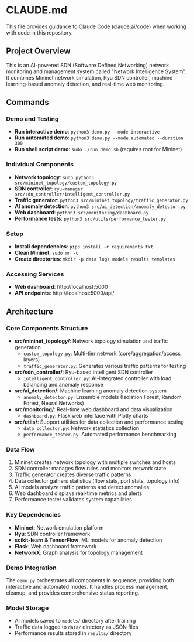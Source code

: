 # CLAUDE.md

This file provides guidance to Claude Code (claude.ai/code) when working with code in this repository.

## Project Overview

This is an AI-powered SDN (Software Defined Networking) network monitoring and management system called "Network Intelligence System". It combines Mininet network simulation, Ryu SDN controller, machine learning-based anomaly detection, and real-time web monitoring.

## Commands

### Demo and Testing
- **Run interactive demo**: `python3 demo.py --mode interactive`
- **Run automated demo**: `python3 demo.py --mode automated --duration 300`
- **Run shell script demo**: `sudo ./run_demo.sh` (requires root for Mininet)

### Individual Components
- **Network topology**: `sudo python3 src/mininet_topology/custom_topology.py`
- **SDN controller**: `ryu-manager src/sdn_controller/intelligent_controller.py`
- **Traffic generator**: `python3 src/mininet_topology/traffic_generator.py`
- **AI anomaly detection**: `python3 src/ai_detection/anomaly_detector.py`
- **Web dashboard**: `python3 src/monitoring/dashboard.py`
- **Performance tests**: `python3 src/utils/performance_tester.py`

### Setup
- **Install dependencies**: `pip3 install -r requirements.txt`
- **Clean Mininet**: `sudo mn -c`
- **Create directories**: `mkdir -p data logs models results templates`

### Accessing Services
- **Web dashboard**: http://localhost:5000
- **API endpoints**: http://localhost:5000/api/

## Architecture

### Core Components Structure
- **src/mininet_topology/**: Network topology simulation and traffic generation
  - `custom_topology.py`: Multi-tier network (core/aggregation/access layers)
  - `traffic_generator.py`: Generates various traffic patterns for testing
- **src/sdn_controller/**: Ryu-based intelligent SDN controller
  - `intelligent_controller.py`: AI-integrated controller with load balancing and anomaly response
- **src/ai_detection/**: Machine learning anomaly detection system
  - `anomaly_detector.py`: Ensemble models (Isolation Forest, Random Forest, Neural Networks)
- **src/monitoring/**: Real-time web dashboard and data visualization
  - `dashboard.py`: Flask web interface with Plotly charts
- **src/utils/**: Support utilities for data collection and performance testing
  - `data_collector.py`: Network statistics collection
  - `performance_tester.py`: Automated performance benchmarking

### Data Flow
1. Mininet creates network topology with multiple switches and hosts
2. SDN controller manages flow rules and monitors network state
3. Traffic generator creates diverse traffic patterns
4. Data collector gathers statistics (flow stats, port stats, topology info)
5. AI models analyze traffic patterns and detect anomalies
6. Web dashboard displays real-time metrics and alerts
7. Performance tester validates system capabilities

### Key Dependencies
- **Mininet**: Network emulation platform
- **Ryu**: SDN controller framework
- **scikit-learn & TensorFlow**: ML models for anomaly detection
- **Flask**: Web dashboard framework
- **NetworkX**: Graph analysis for topology management

### Demo Integration
The `demo.py` orchestrates all components in sequence, providing both interactive and automated modes. It handles process management, cleanup, and provides comprehensive status reporting.

### Model Storage
- AI models saved to `models/` directory after training
- Traffic data logged to `data/` directory as JSON files
- Performance results stored in `results/` directory